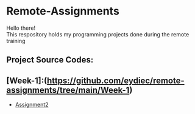 # Remote-Assignments
Hello there!\
This respository holds my programming projects done during the remote training

## Project Source Codes:
  ## [Week-1]:(https://github.com/eydiec/remote-assignments/tree/main/Week-1)
  * [Assignment2](https://github.com/eydiec/remote-assignments/blob/main/Week-1/assignment-2/assignment2.html)
